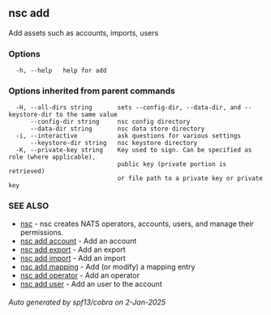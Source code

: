 ## nsc add

Add assets such as accounts, imports, users

### Options

```
  -h, --help   help for add
```

### Options inherited from parent commands

```
  -H, --all-dirs string       sets --config-dir, --data-dir, and --keystore-dir to the same value
      --config-dir string     nsc config directory
      --data-dir string       nsc data store directory
  -i, --interactive           ask questions for various settings
      --keystore-dir string   nsc keystore directory
  -K, --private-key string    Key used to sign. Can be specified as role (where applicable),
                              public key (private portion is retrieved)
                              or file path to a private key or private key 
```

### SEE ALSO

* [nsc](nsc.md)	 - nsc creates NATS operators, accounts, users, and manage their permissions.
* [nsc add account](nsc_add_account.md)	 - Add an account
* [nsc add export](nsc_add_export.md)	 - Add an export
* [nsc add import](nsc_add_import.md)	 - Add an import
* [nsc add mapping](nsc_add_mapping.md)	 - Add (or modify) a mapping entry
* [nsc add operator](nsc_add_operator.md)	 - Add an operator
* [nsc add user](nsc_add_user.md)	 - Add an user to the account

###### Auto generated by spf13/cobra on 2-Jan-2025
